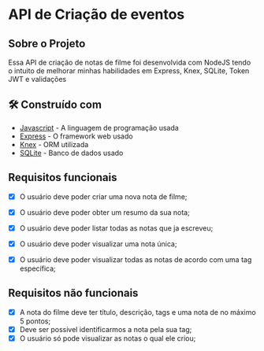 # API de Criação de eventos

## Sobre o Projeto

Essa API de criação de notas de filme foi desenvolvida com NodeJS tendo o intuito de melhorar minhas habilidades em Express, Knex, SQLite, Token JWT e validações

## 🛠️ Construído com

* [Javascript](https://developer.mozilla.org/pt-BR/docs/Web/JavaScript) - A linguagem de programação usada
* [Express](https://expressjs.com/pt-br/) - O framework web usado
* [Knex](https://knexjs.org/) - ORM utilizada
* [SQLite](https://www.sqlite.org/) - Banco de dados usado

## Requisitos funcionais

- [x] O usuário deve poder criar uma nova nota de filme;
- [x] O usuário deve poder obter um resumo da sua nota;
- [x] O usuário deve poder listar todas as notas que ja escreveu;
- [x] O usuário deve poder visualizar uma nota única;
- [x] O usuário deve poder visualizar todas as notas de acordo com uma tag específica;


## Requisitos não funcionais

- [x] A nota do filme deve ter título, descrição, tags e uma nota de no máximo 5 pontos;
- [x] Deve ser possivel identificarmos a nota pela sua tag;
- [x] O usuário só pode visualizar as notas o qual ele criou;
